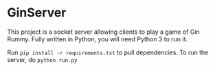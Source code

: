 # GinServer

This project is a socket server allowing clients to play a game of Gin Rummy. Fully written in Python, you will need Python 3 to run it.

Run `pip install -r requirements.txt` to pull dependencies.
To run the server, do `python run.py`
